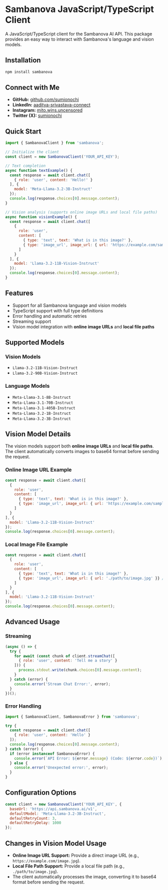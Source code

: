 # Sambanova JavaScript/TypeScript Client

A JavaScript/TypeScript client for the Sambanova AI API. This package provides an easy way to interact with Sambanova's language and vision models.

## Installation

```bash
npm install sambanova
```

## Connect with Me

- **GitHub:** [github.com/sumionochi](https://github.com/sumionochi/NPM-client-for-Sambanova-AI-API)
- **LinkedIn:** [aaditya-srivastava-connect](https://www.linkedin.com/in/aaditya-srivastava-connect/)
- **Instagram:** [mito.wins.uncensored](https://www.instagram.com/mito.wins.uncensored/)
- **Twitter (X):** [sumionochi](https://x.com/sumionochi)

## Quick Start

```javascript
import { SambanovaClient } from 'sambanova';

// Initialize the client
const client = new SambanovaClient('YOUR_API_KEY');

// Text completion
async function textExample() {
  const response = await client.chat([
    { role: 'user', content: 'Hello!' }
  ], {
    model: 'Meta-Llama-3.2-3B-Instruct'
  });
  console.log(response.choices[0].message.content);
}

// Vision analysis (supports online image URLs and local file paths)
async function visionExample() {
  const response = await client.chat([
    {
      role: 'user',
      content: [
        { type: 'text', text: 'What is in this image?' },
        { type: 'image_url', image_url: { url: 'https://example.com/sample.jpg' }} // Online image URL
      ]
    }
  ], {
    model: 'Llama-3.2-11B-Vision-Instruct'
  });
  console.log(response.choices[0].message.content);
}
```

## Features

- Support for all Sambanova language and vision models
- TypeScript support with full type definitions
- Error handling and automatic retries
- Streaming support
- Vision model integration with **online image URLs** and **local file paths**

## Supported Models

### Vision Models
- `Llama-3.2-11B-Vision-Instruct`
- `Llama-3.2-90B-Vision-Instruct`

### Language Models
- `Meta-Llama-3.1-8B-Instruct`
- `Meta-Llama-3.1-70B-Instruct`
- `Meta-Llama-3.1-405B-Instruct`
- `Meta-Llama-3.2-1B-Instruct`
- `Meta-Llama-3.2-3B-Instruct`

## Vision Model Details

The vision models support both **online image URLs** and **local file paths**. The client automatically converts images to base64 format before sending the request.

### Online Image URL Example

```javascript
const response = await client.chat([
  {
    role: 'user',
    content: [
      { type: 'text', text: 'What is in this image?' },
      { type: 'image_url', image_url: { url: 'https://example.com/sample.jpg' }} // Online URL
    ]
  }
], {
  model: 'Llama-3.2-11B-Vision-Instruct'
});
console.log(response.choices[0].message.content);
```

### Local Image File Example

```javascript
const response = await client.chat([
  {
    role: 'user',
    content: [
      { type: 'text', text: 'What is in this image?' },
      { type: 'image_url', image_url: { url: './path/to/image.jpg' }} // Local file path
    ]
  }
], {
  model: 'Llama-3.2-11B-Vision-Instruct'
});
console.log(response.choices[0].message.content);
```

## Advanced Usage

### Streaming

```javascript
(async () => {
  try {
    for await (const chunk of client.streamChat([
      { role: 'user', content: 'Tell me a story' }
    ])) {
      process.stdout.write(chunk.choices[0].message.content);
    }
  } catch (error) {
    console.error('Stream Chat Error:', error);
  }
})();
```

### Error Handling

```javascript
import { SambanovaClient, SambanovaError } from 'sambanova';

try {
  const response = await client.chat([
    { role: 'user', content: 'Hello' }
  ]);
  console.log(response.choices[0].message.content);
} catch (error) {
  if (error instanceof SambanovaError) {
    console.error(`API Error: ${error.message} (Code: ${error.code})`);
  } else {
    console.error('Unexpected error:', error);
  }
}
```

## Configuration Options

```javascript
const client = new SambanovaClient('YOUR_API_KEY', {
  baseUrl: 'https://api.sambanova.ai/v1',
  defaultModel: 'Meta-Llama-3.2-3B-Instruct',
  defaultRetryCount: 3,
  defaultRetryDelay: 1000
});
```

## Changes in Vision Model Usage

- **Online Image URL Support:** Provide a direct image URL (e.g., `https://example.com/image.jpg`).
- **Local File Path Support:** Provide a local file path (e.g., `./path/to/image.jpg`).
- The client automatically processes the image, converting it to base64 format before sending the request.